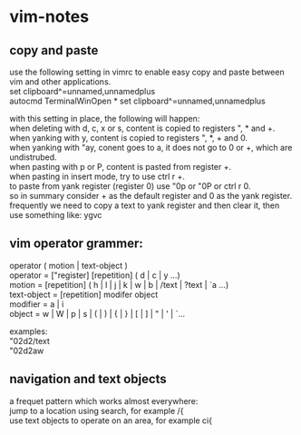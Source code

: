 # vim-notes

## copy and paste
use the following setting in vimrc to enable easy copy and paste between vim and other applications.  
set clipboard^=unnamed,unnamedplus  
autocmd TerminalWinOpen * set clipboard^=unnamed,unnamedplus  

with this setting in place, the following will happen:  
when deleting with d, c, x or s, content is copied to registers ", * and +.  
when yanking with y, content is copied to registers ", *, + and 0.  
when yanking with "ay, conent goes to a, it does not go to 0 or +, which are undistrubed.  
when pasting with p or P, content is pasted from register +.  
when pasting in insert mode, try to use ctrl r +.  
to paste from yank register (register 0) use "0p or "0P or ctrl r 0.  
so in summary consider + as the default register and 0 as the yank register.  
frequently we need to copy a text to yank register and then clear it, then use something like: ygvc  

## vim operator grammer:
operator ( motion | text-object )  
operator = ["register] [repetition] ( d | c | y ...)  
motion   = [repetition] ( h | l | j | k | w | b | /text | ?text | \`a ...)   
text-object = [repetition] modifer object  
modifier = a | i  
object = w | W | p | s | ( | ) | { | } | [ | ] | " | ' | \`...   
  
examples:  
"02d2/text  
"02d2aw  

## navigation and text objects
a frequet pattern which works almost everywhere:  
jump to a location using search, for example /{<CR>  
use text objects to operate on an area, for example ci{  



